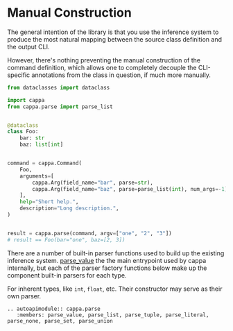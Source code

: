 # Manual Construction

The general intention of the library is that you use the inference system to
produce the most natural mapping between the source class definition and the
output CLI.

However, there's nothing preventing the manual construction of the command
definition, which allows one to completely decouple the CLI-specific annotations
from the class in question, if much more manually.

```python
from dataclasses import dataclass

import cappa
from cappa.parse import parse_list


@dataclass
class Foo:
    bar: str
    baz: list[int]


command = cappa.Command(
    Foo,
    arguments=[
        cappa.Arg(field_name="bar", parse=str),
        cappa.Arg(field_name="baz", parse=parse_list(int), num_args=-1),
    ],
    help="Short help.",
    description="Long description.",
)


result = cappa.parse(command, argv=["one", "2", "3"])
# result == Foo(bar="one", baz=[2, 3])
```

There are a number of built-in parser functions used to build up the existing
inference system. [parse_value](cappa.parse.parse_value) the the main
entrypoint used by cappa internally, but each of the parser factory functions
below make up the component built-in parsers for each type.

For inherent types, like `int`, `float`, etc. Their constructor may serve as
their own parser.

```{eval-rst}
.. autoapimodule:: cappa.parse
   :members: parse_value, parse_list, parse_tuple, parse_literal, parse_none, parse_set, parse_union
```
